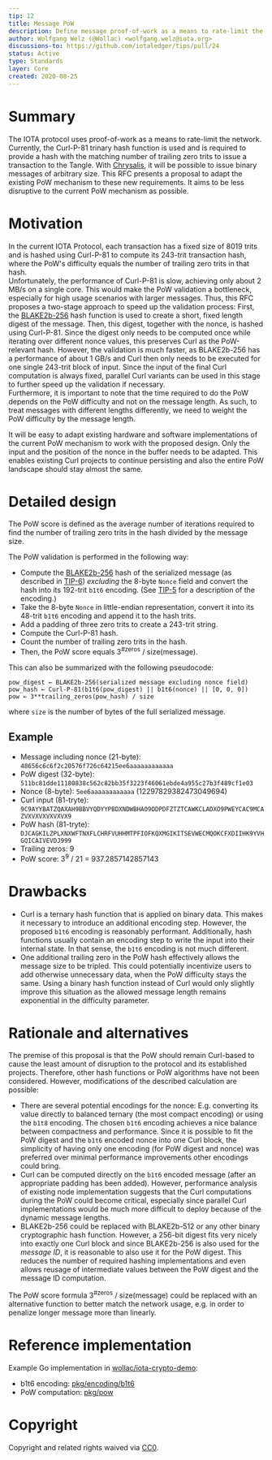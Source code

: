 ```yaml
---
tip: 12
title: Message PoW
description: Define message proof-of-work as a means to rate-limit the network
author: Wolfgang Welz (@Wollac) <wolfgang.welz@iota.org>
discussions-to: https://github.com/iotaledger/tips/pull/24
status: Active
type: Standards
layer: Core
created: 2020-08-25
---
```


# Summary

The IOTA protocol uses proof-of-work as a means to rate-limit the network. Currently, the Curl-P-81 trinary hash function is used and is required to provide a hash with the matching number of trailing zero trits to issue a transaction to the Tangle. With [Chrysalis](https://roadmap.iota.org/chrysalis), it will be possible to issue binary messages of arbitrary size. This RFC presents a proposal to adapt the existing PoW mechanism to these new requirements. It aims to be less disruptive to the current PoW mechanism as possible.

# Motivation

In the current IOTA Protocol, each transaction has a fixed size of 8019 trits and is hashed using Curl-P-81 to compute its 243-trit transaction hash, where the PoW's difficulty equals the number of trailing zero trits in that hash.<br>
Unfortunately, the performance of Curl-P-81 is slow, achieving only about 2 MB/s on a single core. This would make the PoW validation a bottleneck, especially for high usage scenarios with larger messages. Thus, this RFC proposes a two-stage approach to speed up the validation process: First, the [BLAKE2b-256](https://tools.ietf.org/html/rfc7693) hash function is used to create a short, fixed length digest of the message. Then, this digest, together with the nonce, is hashed using Curl-P-81. Since the digest only needs to be computed once while iterating over different nonce values, this preserves Curl as the PoW-relevant hash. However, the validation is much faster, as BLAKE2b-256 has a performance of about 1 GB/s and Curl then only needs to be executed for one single 243-trit block of input. Since the input of the final Curl computation is always fixed, parallel Curl variants can be used in this stage to further speed up the validation if necessary.<br>
Furthermore, it is important to note that the time required to do the PoW depends on the PoW difficulty and not on the message length. As such, to treat messages with different lengths differently, we need to weight the PoW difficulty by the message length.

It will be easy to adapt existing hardware and software implementations of the current PoW mechanism to work with the proposed design. Only the input and the position of the nonce in the buffer needs to be adapted. This enables existing Curl projects to continue persisting and also the entire PoW landscape should stay almost the same.

# Detailed design

The PoW score is defined as the average number of iterations required to find the number of trailing zero trits in the hash divided by the message size.

The PoW validation is performed in the following way:
 - Compute the [BLAKE2b-256](https://tools.ietf.org/html/rfc7693) hash of the serialized message (as described in [TIP-6](../TIP-0006/tip-0006.md)) *excluding* the 8-byte `Nonce` field and convert the hash into its 192-trit `b1t6` encoding. (See [TIP-5](../TIP-0005/tip-0005.md) for a description of the encoding.)
 - Take the 8-byte `Nonce` in little-endian representation, convert it into its 48-trit `b1t6` encoding and append it to the hash trits.
 - Add a padding of three zero trits to create a 243-trit string.
 - Compute the Curl-P-81 hash.
 - Count the number of trailing zero trits in the hash.
 - Then, the PoW score equals 3<sup>#zeros</sup> / size(message).

This can also be summarized with the following pseudocode:
```
pow_digest ← BLAKE2b-256(serialized message excluding nonce field)
pow_hash ← Curl-P-81(b1t6(pow_digest) || b1t6(nonce) || [0, 0, 0])
pow ← 3**trailing_zeros(pow_hash) / size
```
where `size` is the number of bytes of the full serialized message.

## Example

- Message including nonce (21-byte): `48656c6c6f2c20576f726c64215ee6aaaaaaaaaaaa`
- PoW digest (32-byte): `511bc81dde11180838c562c82bb35f3223f46061ebde4a955c27b3f489cf1e03`
- Nonce (8-byte): `5ee6aaaaaaaaaaaa` (12297829382473049694)
- Curl input (81-tryte): `9C9AYYBATZQAXAH9BBVYQDYYPBDXNDWBHAO9ODPDFZTZTCAWKCLADXO9PWEYCAC9MCAZVXVXVXVXVXVX9`
- PoW hash (81-tryte): `DJCAGKILZPLXNXWFTNXFLCHRFVUHHMTPFIOFKQXMGIKITSEVWECMQOKCFXDIIHK9YVHGQICAIVEVDJ999`
- Trailing zeros: 9
- PoW score: 3<sup>9</sup> / 21 = 937.2857142857143

# Drawbacks

- Curl is a ternary hash function that is applied on binary data. This makes it necessary to introduce an additional encoding step. However, the proposed `b1t6` encoding is reasonably performant. Additionally, hash functions usually contain an encoding step to write the input into their internal state. In that sense, the `b1t6` encoding is not much different.
- One additional trailing zero in the PoW hash effectively allows the message size to be tripled. This could potentially incentivize users to add otherwise unnecessary data, when the PoW difficulty stays the same. Using a binary hash function instead of Curl would only slightly improve this situation as the allowed message length remains exponential in the difficulty parameter.

# Rationale and alternatives

The premise of this proposal is that the PoW should remain Curl-based to cause the least amount of disruption to the protocol and its established projects. Therefore, other hash functions or PoW algorithms have not been considered. However, modifications of the described calculation are possible:
- There are several potential encodings for the nonce: E.g. converting its value directly to balanced ternary (the most compact encoding) or using the `b1t8` encoding. The chosen `b1t6` encoding achieves a nice balance between compactness and performance. Since it is possible to fit the PoW digest and the `b1t6` encoded nonce into one Curl block, the simplicity of having only one encoding (for PoW digest and nonce) was preferred over minimal performance improvements other encodings could bring.
- Curl can be computed directly on the `b1t6` encoded message (after an appropriate padding has been added). However, performance analysis of existing node implementation suggests that the Curl computations during the PoW could become critical, especially since parallel Curl implementations would be much more difficult to deploy because of the dynamic message lengths.
- BLAKE2b-256 could be replaced with BLAKE2b-512 or any other binary cryptographic hash function. However, a 256-bit digest fits very nicely into exactly one Curl block and since BLAKE2b-256 is also used for the _message ID_, it is reasonable to also use it for the PoW digest. This reduces the number of required hashing implementations and even allows reusage of intermediate values between the PoW digest and the message ID computation.

The PoW score formula 3<sup>#zeros</sup> / size(message) could be replaced with an alternative function to better match the network usage, e.g. in order to penalize longer message more than linearly.

# Reference implementation

Example Go implementation in [wollac/iota-crypto-demo](https://github.com/Wollac/iota-crypto-demo):
- b1t6 encoding: [pkg/encoding/b1t6](https://github.com/Wollac/iota-crypto-demo/blob/master/pkg/encoding/b1t6/b1t6.go)
- PoW computation: [pkg/pow](https://github.com/Wollac/iota-crypto-demo/blob/master/pkg/pow/pow.go)

# Copyright

Copyright and related rights waived via [CC0](https://creativecommons.org/publicdomain/zero/1.0/).